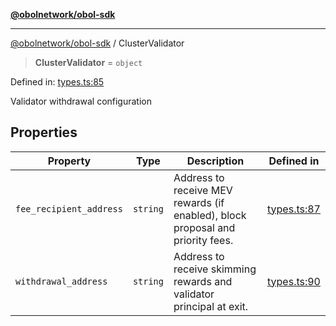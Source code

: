 [**@obolnetwork/obol-sdk**](../index.md)

***

[@obolnetwork/obol-sdk](../index.md) / ClusterValidator

> **ClusterValidator** = `object`

Defined in: [types.ts:85](https://github.com/ObolNetwork/obol-sdk/blob/d77f4594233f658ddb52882926187420144e316d/src/types.ts#L85)

Validator withdrawal configuration

## Properties

| Property | Type | Description | Defined in |
| ------ | ------ | ------ | ------ |
| <a id="fee_recipient_address"></a> `fee_recipient_address` | `string` | Address to receive MEV rewards (if enabled), block proposal and priority fees. | [types.ts:87](https://github.com/ObolNetwork/obol-sdk/blob/d77f4594233f658ddb52882926187420144e316d/src/types.ts#L87) |
| <a id="withdrawal_address"></a> `withdrawal_address` | `string` | Address to receive skimming rewards and validator principal at exit. | [types.ts:90](https://github.com/ObolNetwork/obol-sdk/blob/d77f4594233f658ddb52882926187420144e316d/src/types.ts#L90) |
